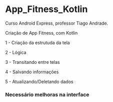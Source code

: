 # App_Fitness_Kotlin

Curso Android Express, professor Tiago Andrade.

Criação de App Fitness, com Kotlin

1 - Criação da estrutuda da tela

2 - Lógica

3 - Transitando entre telas

4 - Salvando informações

5 - Atualizando/Deletando dados

### Necessário melhoras na interface
